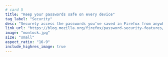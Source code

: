 ```yaml
---
# card 5
title: "Keep your passwords safe on every device"
tag_label: "Security"
desc: "Securely access the passwords you’ve saved in Firefox from anywhere — even outside of the browser — with Lockwise."
link_url: "https://blog.mozilla.org/firefox/password-security-features/?utm_source=www.mozilla.org&utm_medium=referral&utm_campaign=homepage&utm_content=card"
image: "monlock.jpg"
size: "small"
aspect_ratio: "16-9"
include_highres_image: true
---
```


